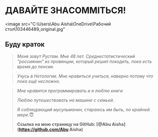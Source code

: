 # ДАВАЙТЕ ЗНАCOMMITЬСЯ!

<image src="C:\Users\Abu Aisha\OneDrive\Рабочий стол\103446489_original.jpg"

## Буду краток

> *Меня зовут Рустам. Мне 48 лет. Среднестатистический "россиянин" из провинции, который решил покодить, пока есть время до пенсии.*

> _Учусь в Нетологии. Мне нравиться учиться, наверно потому что пока ещё несложно._

> _Мне нравится программировать и я люблю книги_
>
> _Люблю путешествовать на машине с семьей._
>
> *Я соблюдающий мусульманин, стараюсь им быть, по крайней мере.*:innocent:
>
> **Ссылка на мою страницу на GitHub: [@Abu Aisha](https://github.com/Abu Aisha)**
